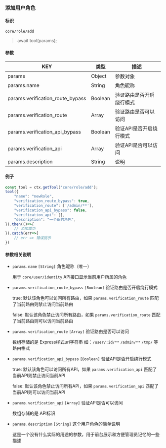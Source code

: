 
### 添加用户角色

#### 标识

`core/role/add`

> await tool(params);

#### 参数

| KEY                              | 类型    | 描述                     |
| -------------------------------- | ------- | ------------------------ |
| params                           | Object  | 参数对象                 |
| params.name                      | String  | 角色昵称                 |
| params.verification_route_bypass | Boolean | 验证路由是否开启绕行模式 |
| params.verification_route        | Array   | 验证路由是否可以访问     |
| params.verification_api_bypass   | Boolean | 验证API是否开启绕行模式  |
| params.verification_api          | Array   | 验证API是否可以访问      |
| params.description               | String  | 说明                     |

#### 例子

```javascript
const tool = ctx.getTool('core/role/add');
tool({
	"name": "newRole",
	"verification_route_bypass": true,
	"verification_route": ['/admin/**'],
	"verification_api_bypass": false,
	"verification_api": [],
	"description": "一个新的角色",
}).then(()=>{
    // 添加成功
}).catch(err=>{
    // err => 错误提示
})
```

#### 参数相关说明

*   `params.name` `[String]` 角色昵称（唯一）

    用于 `core/user/identity` API接口显示当前用户所属的角色

*   `params.verification_route_bypass` `[Boolean]` 验证路由是否开启绕行模式

    true: 默认该角色可以访问所有路由，如果 `params.verification_route` 匹配了当前路由则禁止访问当前路由

    false: 默认该角色禁止访问所有路由，如果 `params.verification_route` 匹配了当前路由则可以访问当前路由

*   `params.verification_route` `[Array]` 验证路由是否可以访问

    数组存储的是 Express样式uri字符串 如：`/user/:id/**` `/admin/**` `/tmp/` 等路由格式

*   `params.verification_api_bypass` `[Boolean]` 验证API是否开启绕行模式

    true: 默认该角色可以访问所有API，如果 `params.verification_api` 匹配了当前API则禁止访问当前API

    false: 默认该角色禁止访问所有API，如果 `params.verification_api` 匹配了当前API则可以访问当前API

*   `params.verification_api` `[Array]` 验证API是否可以访问

    数组存储的是 API标识

*   `params.description` `[String]` 这个用户角色的简单说明

    这是一个没有什么实际的用途的参数，用于前台展示和方便管理员记忆的一些描述
